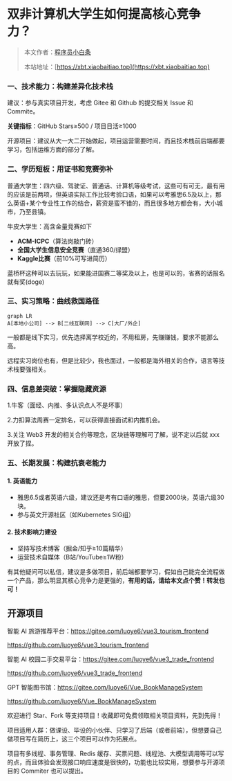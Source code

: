 # **双非计算机大学生如何提高核心竞争力**？

> 本文作者：[程序员小白条](https://github.com/luoye6)
>
> 本站地址：[https://xbt.xiaobaitiao.top](https://xbt.xiaobaitiao.top)

### **一、技术能力：构建差异化技术栈**

建议：参与真实项目开发，考虑 Gitee 和 Github 的提交相关 Issue 和 Commite。

**关键指标**：GitHub Stars≥500 / 项目日活≥1000

开源项目：建议从大一大二开始做起，项目运营需要时间，而且技术栈前后端都要学习，包括运维方面的部分了解。

### **二、学历短板：用证书和竞赛弥补**

普通大学生：四六级、驾驶证、普通话、计算机等级考试，这些可有可无，最有用的应该是前两项，但英语实际工作比较考验口语，如果可以考雅思6.5及以上，那么英语+某个专业性工作的结合，薪资是蛮不错的，而且很多地方都会有，大小城市，乃至县镇。

牛皮大学生：高含金量竞赛如下

- **ACM-ICPC**（算法岗敲门砖）
- **全国大学生信息安全竞赛**（直通360/绿盟）
- **Kaggle比赛**（前10%可写进简历）

蓝桥杯这种可以去玩玩，如果能进国赛二等奖及以上，也是可以的，省赛的话报名就有奖(doge)

### **三、实习策略：曲线救国路径**

```mermaid
graph LR
A[本地小公司] --> B[二线互联网] --> C[大厂/外企]
```

一般都是线下实习，优先选择离学校近的，不用租房，先赚赚钱，要求不能那么高。

远程实习岗位也有，但是比较少，我也面过，一般都是海外相关的合作，语言等技术栈要强相关。

### **四、信息差突破：掌握隐藏资源**

1.牛客（面经、内推、多认识点人不是坏事）

2.力扣算法周赛一定排名，可以获得直接面试和内推机会。

3.关注 Web3 开发的相关合约等理念，区块链等理解可了解，说不定以后就 xxx 开放了捏。

### **五、长期发展：构建抗衰老能力**

#### **1. 英语能力**

- 雅思6.5或者英语六级，建议还是考有口语的雅思，但要2000块，英语六级30块。
- 参与英文开源社区（如Kubernetes SIG组）

#### **2. 技术影响力建设**

- 坚持写技术博客（掘金/知乎≥10篇精华）
- 运营技术自媒体（B站/YouTube≥1W粉）

有其他疑问可以私信，建议是多做项目，前后端都要学习，假如自己能完全流程做一个产品，那么明显其核心竞争力是更强的，**有用的话，请给本文点个赞！转发也可！**

## 开源项目

智能 AI 旅游推荐平台：https://gitee.com/luoye6/vue3_tourism_frontend

https://github.com/luoye6/vue3_tourism_frontend

智能 AI 校园二手交易平台：https://gitee.com/luoye6/vue3_trade_frontend

https://github.com/luoye6/vue3_trade_frontend

GPT 智能图书馆：https://gitee.com/luoye6/Vue_BookManageSystem

https://github.com/luoye6/Vue_BookManageSystem

欢迎进行 Star、Fork 等支持项目！收藏即可免费领取相关项目资料，先到先得！

项目适用人群：做课设、毕设的小伙伴、只学习了后端（或者前端），但想要自己做项目写在简历上，这三个项目可以作为拓展点。

项目有多线程、事务管理、Redis 缓存、买票问题、线程池、大模型调用等可以写的点，而且体验会发现接口响应速度是很快的，功能也比较实用，想要参与开源项目的 Commiter 也可以提出。

